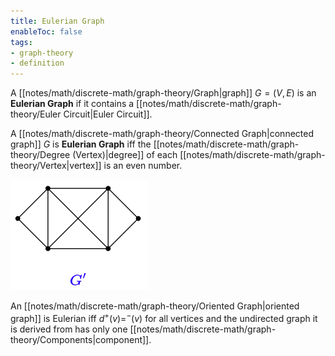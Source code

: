 ```yaml
---
title: Eulerian Graph
enableToc: false
tags:
- graph-theory
- definition
---
```

A [[notes/math/discrete-math/graph-theory/Graph|graph]] $G = (V, E)$ is an **Eulerian Graph** if it contains a [[notes/math/discrete-math/graph-theory/Euler Circuit|Euler Circuit]].

A [[notes/math/discrete-math/graph-theory/Connected Graph|connected graph]] $G$ is **Eulerian Graph** iff the [[notes/math/discrete-math/graph-theory/Degree (Vertex)|degree]] of each [[notes/math/discrete-math/graph-theory/Vertex|vertex]] is an even number.

![an eulerian graph diagram](notes/assets/euler-graph.png#invert_B)


An [[notes/math/discrete-math/graph-theory/Oriented Graph|oriented graph]] is Eulerian iff $d^+(v) = ^-(v)$ for all vertices and the undirected graph it is derived from has only one [[notes/math/discrete-math/graph-theory/Components|component]].